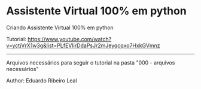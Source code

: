 # Assistente Virtual 100% em python
Criando Assistente Virtual 100% em python

Tutorial: <https://www.youtube.com/watch?v=yctjVrX1w3g&list=PLfEVIirDdaPsJr2mJeyqcqxo7HxkGVmnz>
****
Arquivos necessários para seguir o tutorial na pasta "000 - arquivos necessários"

Author: Eduardo Ribeiro Leal
